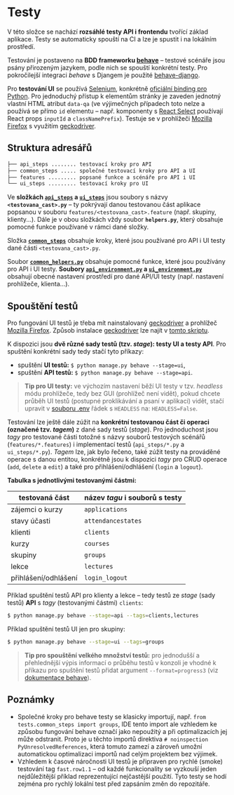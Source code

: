 # Testy

V této složce se nachází **rozsáhlé testy API i frontendu** tvořící základ aplikace. Testy se
automaticky spouští na CI a lze je spustit i na lokálním prostředí.

Testování je postaveno na **BDD frameworku [behave](https://github.com/behave/behave)** – testové
scénáře jsou psány přirozeným jazykem, podle nich se spouští konkrétní testy. Pro pokročilejší
integraci _behave_ s Djangem je použité [behave-django](https://github.com/behave/behave-django).

Pro **testování UI** se používá [Selenium](https://github.com/SeleniumHQ/selenium), konkrétně
[oficiální binding pro Python](https://seleniumhq.github.io/selenium/docs/api/py/index.html). Pro
jednoduchý přístup k elementům stránky je zaveden jednotný vlastní HTML atribut `data-qa` (ve
výjimečných případech toto nelze a používá se přímo `id` elementu – např. komponenty s
[React Select](https://github.com/JedWatson/react-select) používají React props `inputId` a
`classNamePrefix`). Testuje se v prohlížeči [Mozilla Firefox](https://www.firefox.cz/) s využitím
[geckodriver](https://github.com/mozilla/geckodriver).

## Struktura adresářů

```bash
├── api_steps ........ testovací kroky pro API
├── common_steps ..... společné testovací kroky pro API a UI
├── features ......... popsané funkce a scénáře pro API i UI
└── ui_steps ......... testovací kroky pro UI
```

Ve **složkách [`api_steps`](api_steps) a [`ui_steps`](ui_steps)** jsou soubory s názvy
**`<testovana_cast>.py`** – ty pokrývají danou testovanou část aplikace popsanou v souboru
`features/<testovana_cast>.feature` (např. skupiny, klienty...). Dále je v obou složkách vždy soubor
**`helpers.py`**, který obsahuje pomocné funkce používané v rámci dané složky.

Složka **[`common_steps`](common_steps)** obsahuje kroky, které jsou používané pro API i UI testy
dané části `<testovana_cast>.py`.

Soubor **[`common_helpers.py`](common_helpers.py)** obsahuje pomocné funkce, které jsou používány
pro API i UI testy. **Soubory [`api_environment.py`](api_environment.py) a
[`ui_environment.py`](ui_environment.py)** obsahují obecné nastavení prostředí pro dané API/UI testy
(např. nastavení prohlížeče, klienta...).

## Spouštění testů

Pro fungování UI testů je třeba mít nainstalovaný
[geckodriver](https://github.com/mozilla/geckodriver) a prohlížeč
[Mozilla Firefox](https://www.firefox.cz/). Způsob instalace
[geckodriver](https://github.com/mozilla/geckodriver) lze najít v
[tomto skriptu](/scripts/shell/install_geckodriver.sh).

K dispozici jsou **dvě různé sady testů (tzv. _stage_): testy UI a testy API**. Pro spuštění
konkrétní sady tedy stačí tyto příkazy:

-   spuštění **UI testů:** `$ python manage.py behave --stage=ui`,
-   spuštění **API testů:** `$ python manage.py behave --stage=api`.

> **Tip pro UI testy:** ve výchozím nastavení běží UI testy v tzv. _headless_ módu prohlížeče, tedy
> bez GUI (prohlížeč není vidět), pokud chcete průběh UI testů (postupné proklikávání a psaní v
> aplikaci) vidět, stačí upravit v [souboru .env](../.env) řádek s `HEADLESS` na: `HEADLESS=False`.

Testování lze ještě dále zúžit na **konkrétní testovanou část či operaci (označené tzv. _tagem_)** z
dané sady testů (_stage_). Pro jednoduchost jsou _tagy_ pro testované části totožné s názvy souborů
testových scénářů (`features/*.features`) i implementací testů (`api_steps/*.py` a `ui_steps/*.py`).
_Tagem_ lze, jak bylo řečeno, také zúžit testy na prováděné operace s danou entitou, konkrétně jsou
k dispozici _tagy_ pro CRUD operace (`add`, `delete` a `edit`) a také pro přihlášení/odhlášení
(`login` a `logout`).

**Tabulka s jednotlivými testovanými částmi:**

| testovaná část       | název _tagu_ i souborů s testy |
| -------------------- | ------------------------------ |
| zájemci o kurzy      | `applications`                 |
| stavy účasti         | `attendancestates`             |
| klienti              | `clients`                      |
| kurzy                | `courses`                      |
| skupiny              | `groups`                       |
| lekce                | `lectures`                     |
| přihlášení/odhlášení | `login_logout`                 |

Příklad spuštění testů API pro klienty a lekce – tedy testů ze _stage_ (sady testů) **API** s _tagy_
(testovanými částmi) `clients`:

```bash
$ python manage.py behave --stage=api --tags=clients,lectures
```

Příklad spuštění testů UI jen pro skupiny:

```bash
$ python manage.py behave --stage=ui --tags=groups
```

> **Tip pro spouštění velkého množství testů:** pro jednodušší a přehlednější výpis informací o
> průběhu testů v konzoli je vhodné k příkazu pro spuštění testů přidat argument
> `--format=progress3` (viz
> [dokumentace behave](https://behave.readthedocs.io/en/latest/formatters.html?highlight=progress3#formatters)).

## Poznámky

-   Společné kroky pro behave testy se klasicky importují, např.
    `from tests.common_steps import groups`, IDE tento import ale vzhledem ke způsobu fungování
    behave označí jako nepoužitý a při optimalizacích jej může odstranit. Proto je u těchto importů
    direktiva `# noinspection PyUnresolvedReferences`, která tomuto zamezí a zároveň umožní
    automatickou optimalizaci importů nad celým projektem bez výjimek.
-   Vzhledem k časové náročnosti UI testů je připraven pro rychlé (smoke) testování tag
    `fast.row1.1` – od každé funkcionality se vyzkouší jeden nejdůležitější příklad reprezentující
    nejčastější použití. Tyto testy se hodí zejména pro rychlý lokální test před zapsáním změn do
    repozitáře.
